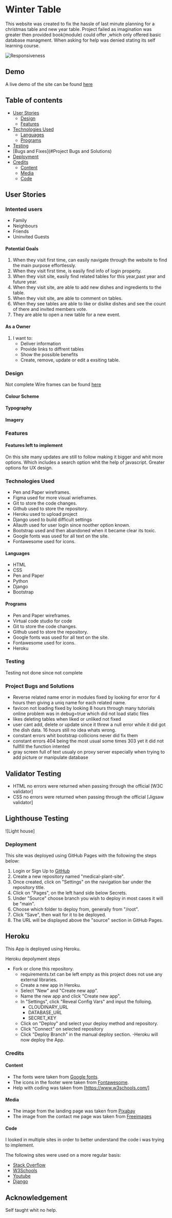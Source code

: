 # Winter Table

This website was created to fix the hassle of last minute planning for a christmas table and new year table.
Project failed as imagination was greater then provided book(module) could offer ,which only offered basic database managment.
When asking for help was denied stating its self learning course.

![Responsiveness]()

## Demo

A live demo of the site can be found  [here](https://winter-table.herokuapp.com/)

## Table of contents

- [User Stories](#User-Stories)
  - [Design](#Design)
  - [Features](#Features)
- [Technologies Used](#Technologies-Used)
  - [Languages](#Languages)
  - [Programs](#Programs)
- [Testing](#Testing)
- [Bugs and Fixes](#Project Bugs and Solutions)
- [Deployment](#Deployment)
- [Credits](#Credits)
  - [Content](#Content)
  - [Media](#Media)
  - [Code](#code)

## User Stories

### Intented users

- Family
- Neighbours
- Friends
- Uninvited Guests

#### Potential Goals

1. When they visit first time, can easily navigate through the website to find the main purpose effortlessly.
2. When they visit first time, is easily find info of login property.
3. When they visit site, easily find related tables for this year,past year and future year.
4. When they visit site, are able to add new dishes and ingredients to the table.
5. When they visit site, are able to comment on tables.
6. When they see tables are able to like or dislike dishes and see the count of there and invited members vote.
7. They are able to open a new table for a new event.

#### As a Owner

1. I want to:
     - Deliver information
     - Provide links to diffrent tables
     - Show the possible benefits
     - Create, remove, update or edit a exsiting table.

### Design

Not complete Wire frames can be found [here](media/Wireframes)

#### Colour Scheme

#### Typography

#### Imagery

### Features

#### Features left to implement

On this site many updates are still to follow making it bigger and whit more options. Which includes a search option whit the help of javascript. Greater options for UX design.

### Technologies Used

- Pen and Paper wireframes.
- Figma used for more visual wrieframes.
- Git to store the code changes.
- Github used to store the repository.
- Heroku used to upload project
- Django used to build difficult settings
- Allauth used for user login since noother option known.
- Bootstrap used and then abandoned when it became clear its toxic. 
- Google fonts was used for all text on the site.
- Fontawesome used for icons.
#### Languages

- HTML
- CSS
- Pen and Paper
- Python
- Django
- Bootstrap

#### Programs

- Pen and Paper wireframes.
- Virtual code studio for code
- Git to store the code changes.
- Github used to store the repository.
- Google fonts was used for all text on the site.
- Fontawesome used for icons.
- Heroku

### Testing

Testing not done since not complete

### Project Bugs and Solutions

- Reverse related name error in modules fixed by looking for error for 4 hours then giving a uniq name for each related name.
- favicon not loading fixed by looking 8 hours through many tutorials online problem was in debug=true which did not load static files
- likes deleting tables when liked or unliked not fixed
- user cant add, delete or update since it threw a null error while it did got the dish data. 16 hours still no idea whats wrong.
- constant errors whit bootstrap collicions never did fix them
- constant errors 404 being the most usual some times 303 yet it did not fullfill the function intented
- gray screen full of text usualy on proxy server especially when trying to add picture or manipulate database

## Validator Testing

- HTML no errors were returned when passing through the official [W3C validator]
- CSS no errors were returned when passing through the official [Jigsaw validator]

## Lighthouse Testing

![Light house]

### Deployment

This site was deployed using GitHub Pages with the following the steps below:

1. Login or Sign Up to [GitHub](https://github.com/login "Link to GitHub login page")
2. Create a new repository named "medical-plant-site".
3. Once created, click on "Settings" on the navigation bar under the repository title.
4. Click on "Pages", on the left hand side below Secrets.
5. Under "Source" choose branch you wish to deploy in most cases it will be "main".
6. Choose which folder to deploy from, generally from "/root".
7. Click "Save", then wait for it to be deployed.
8. The URL will be displayed above the "source" section in GitHub Pages.

## Heroku

This App is deployed using Heroku.

Heroku depolyment steps

- Fork or clone this repository.
  - requirements.txt can be left empty as this project does not use any external libraries.
  - Create a new app in Heroku.
  - Select "New" and "Create new app".
  - Name the new app and click "Create new app".
  - In "Settings", click "Reveal Config Vars" and input the folloing.
    - CLOUDINARY_URL
    - DATABASE_URL
    - SECRET_KEY
  - Click on "Deploy" and select your deploy method and repository.
  - Click "Connect" on selected repository
  - Click "Deploy Branch" in the manual deploy section. -Heroku will now deploy the App.

### Credits

#### Content

- The fonts were taken from [Google fonts](https://fonts.google.com/).
- The icons in the footer were taken from [Fontawesome](https://fontawesome.com/).
- Help with coding was taken from [https://www.w3schools.com/]

#### Media

- The image from the landing page was taken from [Pixabay](https://pixabay.com/)
- The image from the contact me page was taken from [Freeimages](https://www.freeimages.com/)

#### Code

I looked in multiple sites in order to better understand the code i was trying to implement.

The following sites were used on a more regular basis:

- [Stack Overflow](https://stackoverflow.com/ "Link to Stack Overflow page")
- [W3Schools](https://www.w3schools.com/ "Link to W3Schools page")
- [Youtube](https://www.youtube.com/ "link to youtube pages")
- [Django](https://docs.djangoproject.com/en/4.0/ "link to django doc")

## Acknowledgement

Self taught whit no help.
